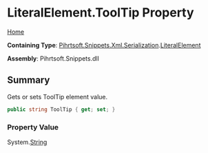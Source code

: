 <a name="_top"></a>

# LiteralElement\.ToolTip Property

[Home](../../../../../../README.md#_top)

**Containing Type**: [Pihrtsoft.Snippets.Xml.Serialization](../../README.md#_top)\.[LiteralElement](../README.md#_top)

**Assembly**: Pihrtsoft\.Snippets\.dll

## Summary

Gets or sets ToolTip element value\.

```csharp
public string ToolTip { get; set; }
```

### Property Value

System\.[String](https://docs.microsoft.com/en-us/dotnet/api/system.string)


